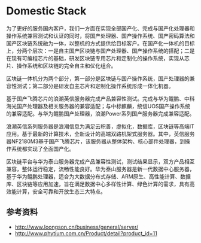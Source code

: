 # Domestic Stack

为了更好的服务国内客户，我们一方面在实现全部国产化、完成与国产化处理器和操作系统兼容测试和认证的同时，将国产处理器、国产操作系统、国产密码算法和国产区块链系统融为一体，以整机的方式提供给目标客户。在国产化一体机的目标上，分两个层次：一是自主国产区块链与国产处理器、国产操作系统的搭配；二是在现有可编程芯片的基础，研发区块链专用芯片和定制化的操作系统，实现从芯片、操作系统和区块链的完全自主和优化组合。

区块链一体机分为两个部分，第一部分是区块链与国产操作系统，国产处理器的兼容性测试；第二部分是研发自主芯片和定制化操作系统形成一体化机器。

基于国产飞腾芯片的浪潮英信服务器完成产品兼容性测试。完成与华为鲲鹏、中科海光国产处理器及相关服务器的兼容适配；与中标麒麟，统信UOS国产操作系统的兼容适配。与华为鲲鹏国产处理器，浪潮Power系列国产服务器完成兼容适配。

浪潮英信系列服务器是浪潮信息为满足云积善，虚拟化，数据库，区块链等高端IT应用。基于最新的计算技术，全新设计的高端双路机架式服务器。其中，英信服务器NF2180M3基于国产飞腾芯片，该服务器从整体架构、核心部件处理器，到操作系统都实现了全面国产化。

区块链平台与华为泰山服务器完成产品兼容性测试，测试结果显示，双方产品相互兼容，整体运行稳定，流畅性能良好。华为泰山服务器是新一代数据中心服务器，基于华为鲲鹏处理器，适合为大数据分布式存储、ARM原生、高性能计算、数据库、区块链等应用加速，旨在满足数据中心多样性计算、绿色计算的需求，具有高效能计算，安全可靠和开放生态三大特点。





## 参考资料

* http://www.loongson.cn/business/general/server/
* http://www.phytium.com.cn/Product/detail?product_id=11
